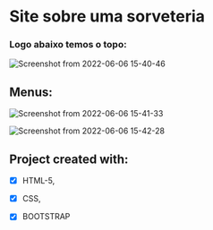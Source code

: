 # Site sobre uma sorveteria 

### Logo abaixo temos o topo: 

![Screenshot from 2022-06-06 15-40-46](https://user-images.githubusercontent.com/84159325/172227041-1652561d-b4e9-46d7-a0d7-0a0dff66c004.png)

## Menus: 

![Screenshot from 2022-06-06 15-41-33](https://user-images.githubusercontent.com/84159325/172227365-f1af1414-5043-40d3-9188-1abbba19c391.png)


![Screenshot from 2022-06-06 15-42-28](https://user-images.githubusercontent.com/84159325/172227393-8f707f86-96ec-47c0-b733-d4f0e5fd3972.png)

## Project created with:
- [x] HTML-5,
- [x] CSS,
- [x] BOOTSTRAP 

